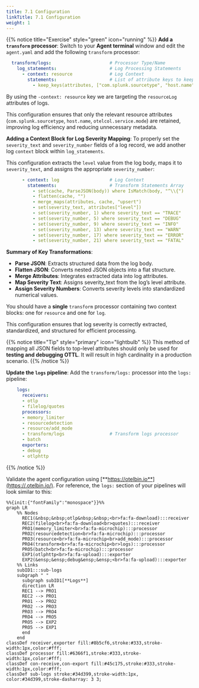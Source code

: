 ```yaml
---
title: 7.1 Configuration
linkTitle: 7.1 Configuration
weight: 1
---
```


{{% notice title="Exercise" style="green" icon="running" %}}
**Add a `transform` processor**: Switch to your **Agent terminal** window and edit the `agent.yaml` and add the following `transform` processor:

```yaml
  transform/logs:                      # Processor Type/Name
    log_statements:                    # Log Processing Statements
      - context: resource              # Log Context
        statements:                    # List of attribute keys to keep
          - keep_keys(attributes, ["com.splunk.sourcetype", "host.name", "otelcol.service.mode"])
```

By using the `-context: resource` key we are targeting the `resourceLog` attributes of logs.

This configuration ensures that only the relevant resource attributes (`com.splunk.sourcetype`, `host.name`, `otelcol.service.mode`) are retained, improving log efficiency and reducing unnecessary metadata.

**Adding a Context Block for Log Severity Mapping**: To properly set the `severity_text` and `severity_number` fields of a log record, we add another log `context` block within `log_statements`.

This configuration extracts the `level` value from the log body, maps it to `severity_text`, and assigns the appropriate `severity_number`:

```yaml
      - context: log                   # Log Context
        statements:                    # Transform Statements Array
          - set(cache, ParseJSON(body)) where IsMatch(body, "^\\{")
          - flatten(cache, "")        
          - merge_maps(attributes, cache, "upsert")
          - set(severity_text, attributes["level"])
          - set(severity_number, 1) where severity_text == "TRACE"
          - set(severity_number, 5) where severity_text == "DEBUG"
          - set(severity_number, 9) where severity_text == "INFO"
          - set(severity_number, 13) where severity_text == "WARN"
          - set(severity_number, 17) where severity_text == "ERROR"
          - set(severity_number, 21) where severity_text == "FATAL"
```

**Summary of Key Transformations**:

- **Parse JSON**: Extracts structured data from the log body.
- **Flatten JSON**: Converts nested JSON objects into a flat structure.
- **Merge Attributes**: Integrates extracted data into log attributes.
- **Map Severity Text**: Assigns severity_text from the log’s level attribute.
- **Assign Severity Numbers**: Converts severity levels into standardized numerical values.

You should have a **single** `transform` processor containing two context blocks: one for `resource` and one for `log`.

This configuration ensures that log severity is correctly extracted, standardized, and structured for efficient processing.

{{% notice title="Tip" style="primary" icon="lightbulb" %}}
This method of mapping all JSON fields to top-level attributes should only be used for **testing and debugging OTTL**. It will result in high cardinality in a production scenario.
{{% /notice %}}

**Update the `logs` pipeline**: Add the `transform/logs:` processor into the `logs:` pipeline:

```yaml
    logs:
      receivers:
      - otlp
      - filelog/quotes
      processors:
      - memory_limiter
      - resourcedetection
      - resource/add_mode
      - transform/logs                 # Transform logs processor
      - batch
      exporters:
      - debug
      - otlphttp
```

{{% /notice %}}

Validate the agent configuration using [**https://otelbin.io**](https://.otelbin.io/). For reference, the `logs:` section of your pipelines will look similar to this:

```mermaid
%%{init:{"fontFamily":"monospace"}}%%
graph LR
    %% Nodes
      REC1(&nbsp;&nbsp;otlp&nbsp;&nbsp;<br>fa:fa-download):::receiver
      REC2(filelog<br>fa:fa-download<br>quotes):::receiver
      PRO1(memory_limiter<br>fa:fa-microchip):::processor
      PRO2(resourcedetection<br>fa:fa-microchip):::processor
      PRO3(resource<br>fa:fa-microchip<br>add_mode):::processor
      PRO4(transform<br>fa:fa-microchip<br>logs):::processor
      PRO5(batch<br>fa:fa-microchip):::processor
      EXP1(otlphttp<br>fa:fa-upload):::exporter
      EXP2(&ensp;&ensp;debug&ensp;&ensp;<br>fa:fa-upload):::exporter
    %% Links
    subID1:::sub-logs
    subgraph " "
      subgraph subID1[**Logs**]
      direction LR
      REC1 --> PRO1
      REC2 --> PRO1
      PRO1 --> PRO2
      PRO2 --> PRO3
      PRO3 --> PRO4
      PRO4 --> PRO5
      PRO5 --> EXP2
      PRO5 --> EXP1
      end
    end
classDef receiver,exporter fill:#8b5cf6,stroke:#333,stroke-width:1px,color:#fff;
classDef processor fill:#6366f1,stroke:#333,stroke-width:1px,color:#fff;
classDef con-receive,con-export fill:#45c175,stroke:#333,stroke-width:1px,color:#fff;
classDef sub-logs stroke:#34d399,stroke-width:1px, color:#34d399,stroke-dasharray: 3 3;
```
